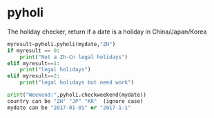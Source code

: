 # pyholi
The holiday checker, return if a date is a holiday in China/Japan/Korea

```python
myresult=pyholi.pyholi(mydate,"ZH")
if myresult == 0:
    print("Not a Zh-Cn legal holidays")
elif myresult==1:
    print("legal holidays")
elif myresult==2:
    print("legal holidays but need work")

print("Weekend:",pyholi.checkweekend(mydate))
country can be "ZH" "JP" "KR"  (ignore case)
mydate can be "2017-01-01" or "2017-1-1"
```